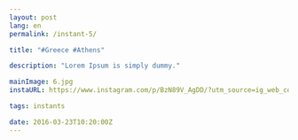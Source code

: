 ```yaml
---
layout: post
lang: en
permalink: /instant-5/

title: "#Greece #Athens"

description: "Lorem Ipsum is simply dummy."

mainImage: 6.jpg
instaURL: https://www.instagram.com/p/BzN89V_AgDD/?utm_source=ig_web_copy_link

tags: instants

date: 2016-03-23T10:20:00Z
---
```

